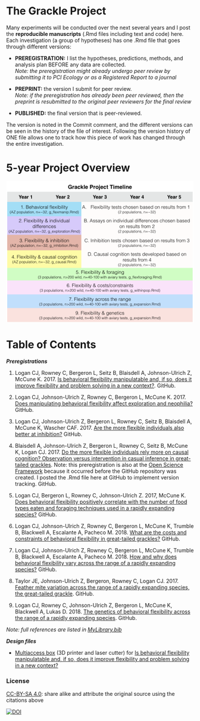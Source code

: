 # The Grackle Project

Many experiments will be conducted over the next several years and I post the **reproducible manuscripts** (.Rmd files including text and code) here. Each investigation (a group of hypotheses) has one .Rmd file that goes through different versions:

- **PREREGISTRATION:** I list the hypotheses, predictions, methods, and analysis plan BEFORE any data are collected. 
<br>*Note: the preregistration might already undergo peer review by submitting it to PCI Ecology or as a Registered Report to a journal*

- **PREPRINT:** the version I submit for peer review. 
<br>*Note: if the preregistration has already been peer reviewed, then the preprint is resubmitted to the original peer reviewers for the final review*

- **PUBLISHED:** the final version that is peer-reviewed.

The version is noted in the Commit comment, and the different versions can be seen in the history of the file of interest. Following the version history of ONE file allows one to track how this piece of work has changed through the entire investigation.

# 5-year Project Overview

![Timeline](GrackleProjectTimeline.png)

# Table of Contents

***Preregistrations***

1. Logan CJ, Rowney C, Bergeron L, Seitz B, Blaisdell A, Johnson-Ulrich Z, McCune K. 2017. [Is behavioral flexibility manipulatable and, if so, does it improve flexibility and problem solving in a new context?](./g_flexmanip.Rmd). GitHub.

2. Logan CJ, Johnson-Ulrich Z, Rowney C, Bergeron L, McCune K. 2017. [Does manipulating behavioral flexibility affect exploration and neophilia?](./g_exploration.Rmd) GitHub.

3. Logan CJ, Johnson-Ulrich Z, Bergeron L, Rowney C, Seitz B, Blaisdell A, McCune K, Wascher CAF. 2017. [Are the more flexible individuals also better at inhibition?](./g_inhibition.Rmd) GitHub.

4. Blaisdell A, Johnson-Ulrich Z, Bergeron L, Rowney C, Seitz B, McCune K, Logan CJ. 2017. [Do the more flexible individuals rely more on causal cognition? Observation versus intervention in casual inference in great-tailed grackles](./g_causal.Rmd). Note: this preregistration is also at the [Open Science Framework](https://osf.io/g5tnh/) because it occurred before the GitHub repository was created. I posted the .Rmd file here at GitHub to implement version tracking. GitHub.

5. Logan CJ, Bergeron L, Rowney C, Johnson-Ulrich Z. 2017, McCune K. [Does behavioral flexibility positively correlate with the number of food types eaten and foraging techniques used in a rapidly expanding species?](./g_flexforaging.Rmd) GitHub.

6. Logan CJ, Johnson-Ulrich Z, Rowney C, Bergeron L, McCune K, Trumble B, Blackwell A, Escalante A, Pacheco M. 2018. [What are the costs and constraints of behavioral flexibility in great-tailed grackles?](./g_withinpop.Rmd) GitHub.

7. Logan CJ, Johnson-Ulrich Z, Rowney C, Bergeron L, McCune K, Trumble B, Blackwell A, Escalante A, Pacheco M. 2018. [How and why does behavioral flexibility vary across the range of a rapidly expanding species?](./g_expansion.Rmd) GitHub.

8. Taylor JE, Johnson-Ulrich Z, Bergeron, Rowney C, Logan CJ. 2017. [Feather mite variation across the range of a rapidly expanding species, the great-tailed grackle](./g_feathermites.Rmd). GitHub.

9. Logan CJ, Rowney C, Johnson-Ulrich Z, Bergeron L, McCune K, Blackwell A, Lukas D. 2018. [The genetics of behavioral flexibility across the range of a rapidly expanding species](https://github.com/corinalogan/grackles/blob/master/g_flexgenes.Rmd). GitHub.

*Note: full references are listed in [MyLibrary.bib](./MyLibrary.bib)*

***Design files***

- [Multiaccess box](./Multiaccess_box_design_files) (3D printer and laser cutter) for [Is behavioral flexibility manipulatable and, if so, does it improve flexibility and problem solving in a new context?](./g_flexmanip.Rmd)

### License

[CC-BY-SA 4.0](https://creativecommons.org/licenses/by-sa/4.0/legalcode): share alike and attribute the original source using the citations above

[![DOI](https://zenodo.org/badge/109032304.svg)](https://zenodo.org/badge/latestdoi/109032304)
